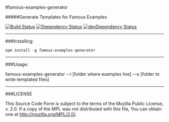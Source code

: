 #famous-examples-generator

#####Generate Templates for Famous Examples

[![Build Status](https://travis-ci.org/Famous/famous-examples-generator.svg?branch=master)](https://travis-ci.org/Famous/famous-examples-generator) [![Dependency Status](https://david-dm.org/Famous/famous-examples-generator.svg)](https://david-dm.org/Famous/famous-examples-generator) [![devDependency Status](https://david-dm.org/Famous/famous-examples-generator/dev-status.svg)](https://david-dm.org/Famous/famous-examples-generator#info=devDependencies)

---

###Installing:

```npm install -g famous-examples-generator```

---

###Usage:

famous-examples-generator --i [folder where examples live] --o [folder to write templated files]

---

###LICENSE

This Source Code Form is subject to the terms of the Mozilla Public
License, v. 2.0. If a copy of the MPL was not distributed with this
file, You can obtain one at http://mozilla.org/MPL/2.0/.
